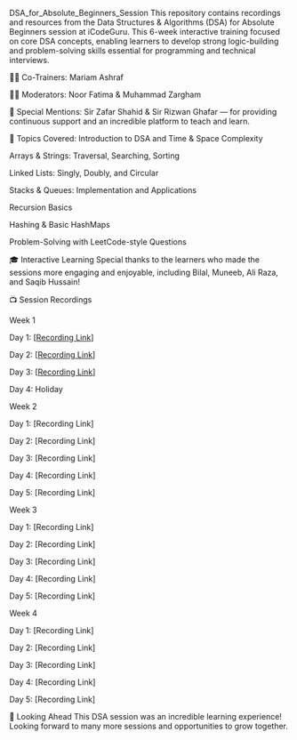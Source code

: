 DSA_for_Absolute_Beginners_Session
This repository contains recordings and resources from the Data Structures & Algorithms (DSA) for Absolute Beginners session at iCodeGuru. This 6-week interactive training focused on core DSA concepts, enabling learners to develop strong logic-building and problem-solving skills essential for programming and technical interviews.

👨‍🏫 Co-Trainers:
Mariam Ashraf

🧑‍💻 Moderators:
Noor Fatima & Muhammad Zargham

🙌 Special Mentions:
Sir Zafar Shahid & Sir Rizwan Ghafar — for providing continuous support and an incredible platform to teach and learn.

📌 Topics Covered:
Introduction to DSA and Time & Space Complexity

Arrays & Strings: Traversal, Searching, Sorting

Linked Lists: Singly, Doubly, and Circular

Stacks & Queues: Implementation and Applications

Recursion Basics

Hashing & Basic HashMaps

Problem-Solving with LeetCode-style Questions

🎓 Interactive Learning
Special thanks to the learners who made the sessions more engaging and enjoyable, including Bilal, Muneeb, Ali Raza, and Saqib Hussain!

📺 Session Recordings

Week 1

Day 1: [[Recording Link](https://www.facebook.com/share/v/15sZz8WXRG/)]

Day 2: [[Recording Link](https://www.facebook.com/share/v/1DaNWa71x5/)]

Day 3: [[Recording Link](https://www.facebook.com/share/v/16TAJaGUPH/)]

Day 4: Holiday

Week 2

Day 1: [Recording Link]

Day 2: [Recording Link]

Day 3: [Recording Link]

Day 4: [Recording Link]

Day 5: [Recording Link]

Week 3

Day 1: [Recording Link]

Day 2: [Recording Link]

Day 3: [Recording Link]

Day 4: [Recording Link]

Day 5: [Recording Link]

Week 4

Day 1: [Recording Link]

Day 2: [Recording Link]

Day 3: [Recording Link]

Day 4: [Recording Link]

Day 5: [Recording Link]

🚀 Looking Ahead
This DSA session was an incredible learning experience! Looking forward to many more sessions and opportunities to grow together.

